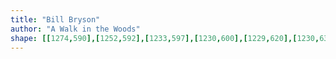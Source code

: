 ```yaml
---
title: "Bill Bryson"
author: "A Walk in the Woods"
shape: [[1274,590],[1252,592],[1233,597],[1230,600],[1229,620],[1230,638],[1235,667],[1236,691],[1238,699],[1238,713],[1240,723],[1242,761],[1247,809],[1247,826],[1254,904],[1259,996],[1266,1069],[1274,1203],[1281,1279],[1281,1309],[1283,1323],[1284,1361],[1286,1372],[1292,1376],[1342,1374],[1363,1368],[1365,1364],[1365,1329],[1363,1320],[1362,1291],[1359,1278],[1357,1257],[1353,1185],[1347,1124],[1340,997],[1336,968],[1336,948],[1330,889],[1327,821],[1323,794],[1317,725],[1311,603],[1309,595],[1306,592],[1289,590]]
---
```

